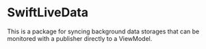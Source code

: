 # SwiftLiveData

This is a package for syncing background data storages that can be monitored with a publisher directly to a ViewModel.
